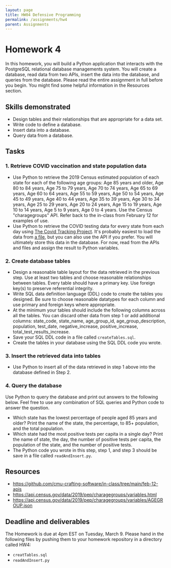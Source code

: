 ```yaml
---
layout: page
title: HW04 Defensive Programming
permalink: /assignments/hw4
parent: Assignments
---
```


# Homework 4
In this homework, you will build a Python application that interacts with the PostgreSQL relational database managements system. You will create a database, read data from two APIs, insert the data into the database, and queries from the database. Please read the entire assignment in full before you begin. You might find some helpful information in the Resources section. 

## Skills demonstrated
- Design tables and their relationships that are appropriate for a data set.
- Write code to define a database.
- Insert data into a database.
- Query data from a database.

## Tasks

### 1. Retrieve COVID vaccination and state population data
- Use Python to retrieve the 2019 Census estimated population of each state for each of the following age groups: Age 85 years and older, Age 80 to 84 years, Age 75 to 79 years, Age 70 to 74 years, Age 65 to 69 years, Age 60 to 64 years, Age 55 to 59 years, Age 50 to 54 years, Age 45 to 49 years, Age 40 to 44 years, Age 35 to 39 years, Age 30 to 34 years, Age 25 to 29 years, Age 20 to 24 years, Age 15 to 19 years, Age 10 to 14 years, Age 5 to 9 years, Age 0 to 4 years. Use the Census "charagegroups" API. Refer back to the in-class from February 12 for examples of use.
- Use Python to retrieve the COVID testing data for every state from each day using [The Covid Tracking Project](https://covidtracking.com/). It's probably easiest to load the data from [a file](https://covidtracking.com/data/download/all-states-history.csv), but you can also use the API if you prefer. You will ultimately store this data in the database. For now, read from the APIs and files and assign the result to Python variables. 

### 2. Create database tables
- Design a reasonable table layout for the data retrieved in the previous step. Use at least two tables and choose reasonable relationships between tables. Every table should have a primary key. Use foreign key(s) to preserve referential integrity. 
- Write SQL data definition language (DDL) code to create the tables you designed. Be sure to choose reasonable datatypes for each column and use primary and foreign keys where appropriate.
- At the minimum your tables should include the following columns across all the tables. You can discard other data from step 1 or add additional columns: state_code, state_name, age_group_id, age_group_description, population, test_date, negative_increase, positive_increase, total_test_results_increase.
- Save your SQL DDL code in a file called `createTables.sql`.
- Create the tables in your database using the SQL DDL code you wrote.

### 3. Insert the retrieved data into tables
- Use Python to insert all of the data retrieved in step 1 above into the database defined in Step 2.

### 4. Query the database
Use Python to query the database and print out answers to the following below. Feel free to use any combination of SQL queries and Python code to answer the question. 
- Which state has the lowest percentage of people aged 85 years and older? Print the name of the state, the percentage, to 85+ population, and the total population. 
- Which state had the most positive tests per capita in a single day? Print the name of state, the day, the number of positive tests per capita, the population of the state, and the number of positive tests.
- The Python code you wrote in this step, step 1, and step 3 should be save in a file called `readAndInsert.py`.

## Resources
- https://github.com/cmu-crafting-software/in-class/tree/main/feb-12-apis
- https://api.census.gov/data/2019/pep/charagegroups/variables.html
- https://api.census.gov/data/2019/pep/charagegroups/variables/AGEGROUP.json

## Deadline and deliverables
The Homework is due at 4pm EST on Tuesday, March 9. Please hand in the following files by pushing them to your homework repository in a directory called HW4:
- `creatTables.sql`
- `readAndInsert.py`


